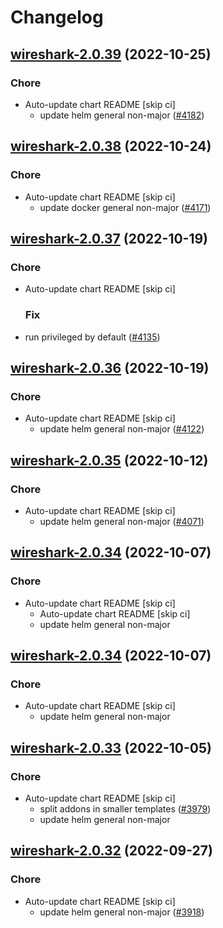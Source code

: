 # Changelog



## [wireshark-2.0.39](https://github.com/truecharts/charts/compare/wireshark-2.0.38...wireshark-2.0.39) (2022-10-25)

### Chore

- Auto-update chart README [skip ci]
  - update helm general non-major ([#4182](https://github.com/truecharts/charts/issues/4182))




## [wireshark-2.0.38](https://github.com/truecharts/charts/compare/wireshark-2.0.37...wireshark-2.0.38) (2022-10-24)

### Chore

- Auto-update chart README [skip ci]
  - update docker general non-major ([#4171](https://github.com/truecharts/charts/issues/4171))




## [wireshark-2.0.37](https://github.com/truecharts/charts/compare/wireshark-2.0.36...wireshark-2.0.37) (2022-10-19)

### Chore

- Auto-update chart README [skip ci]

  ### Fix

- run privileged by default ([#4135](https://github.com/truecharts/charts/issues/4135))




## [wireshark-2.0.36](https://github.com/truecharts/charts/compare/wireshark-2.0.35...wireshark-2.0.36) (2022-10-19)

### Chore

- Auto-update chart README [skip ci]
  - update helm general non-major ([#4122](https://github.com/truecharts/charts/issues/4122))




## [wireshark-2.0.35](https://github.com/truecharts/charts/compare/wireshark-2.0.34...wireshark-2.0.35) (2022-10-12)

### Chore

- Auto-update chart README [skip ci]
  - update helm general non-major ([#4071](https://github.com/truecharts/charts/issues/4071))




## [wireshark-2.0.34](https://github.com/truecharts/charts/compare/wireshark-2.0.33...wireshark-2.0.34) (2022-10-07)

### Chore

- Auto-update chart README [skip ci]
  - Auto-update chart README [skip ci]
  - update helm general non-major




## [wireshark-2.0.34](https://github.com/truecharts/charts/compare/wireshark-2.0.33...wireshark-2.0.34) (2022-10-07)

### Chore

- Auto-update chart README [skip ci]
  - update helm general non-major




## [wireshark-2.0.33](https://github.com/truecharts/charts/compare/wireshark-2.0.32...wireshark-2.0.33) (2022-10-05)

### Chore

- Auto-update chart README [skip ci]
  - split addons in smaller templates ([#3979](https://github.com/truecharts/charts/issues/3979))
  - update helm general non-major




## [wireshark-2.0.32](https://github.com/truecharts/charts/compare/wireshark-2.0.31...wireshark-2.0.32) (2022-09-27)

### Chore

- Auto-update chart README [skip ci]
  - update helm general non-major ([#3918](https://github.com/truecharts/charts/issues/3918))




